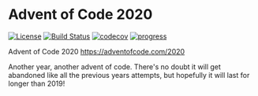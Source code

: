 ﻿# Advent of Code 2020

[![License](https://img.shields.io/badge/License-Apache%202.0-blue.svg?style=for-the-badge&logo=appveyo)](https://opensource.org/licenses/Apache-2.0) 
[![Build Status](https://img.shields.io/github/workflow/status/jstuczyn/AdventOfCode2020/Continuous%20integration/master?style=for-the-badge&logo=github-actions)](https://github.com/jstuczyn/AdventOfCode2020/actions?query=branch%3Amaster)
[![codecov](https://img.shields.io/codecov/c/github/jstuczyn/AdventOfCode2020?token=XIHKZDLHQT&style=for-the-badge&logo=codecov)](https://codecov.io/gh/jstuczyn/AdventOfCode2020)
[![progress](https://img.shields.io/badge/Progress-18%2F25-blue?style=for-the-badge)](https://adventofcode.com/2020/about)

Advent of Code 2020 <https://adventofcode.com/2020>

Another year, another advent of code. There's no doubt it will get abandoned like all the previous years attempts, but hopefully it will last for longer than 2019!



